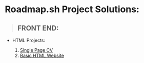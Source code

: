 # Roadmap.sh Project Solutions:

> ## FRONT END:
- HTML Projects:

    1) [Single Page CV](https://github.com/DevSK2609/roadmap.sh/tree/main/front-end/html/projects/single-page-cv-rsh)
    2) [Basic HTML Website]()